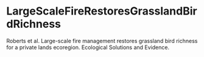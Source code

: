 # LargeScaleFireRestoresGrasslandBirdRichness
Roberts et al. Large-scale fire management restores grassland bird richness for a private lands ecoregion. Ecological Solutions and Evidence. 
